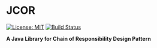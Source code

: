 # JCOR

[![License: MIT](https://img.shields.io/badge/License-MIT-blue.svg)](https://github.com/LeonDeSilva/jcor/blob/master/LICENSE)
[![Build Status](https://travis-ci.org/LeonDeSilva/jcor.svg?branch=master)](https://travis-ci.org/LeonDeSilva/jcor)

**A Java Library for Chain of Responsibility Design Pattern**
